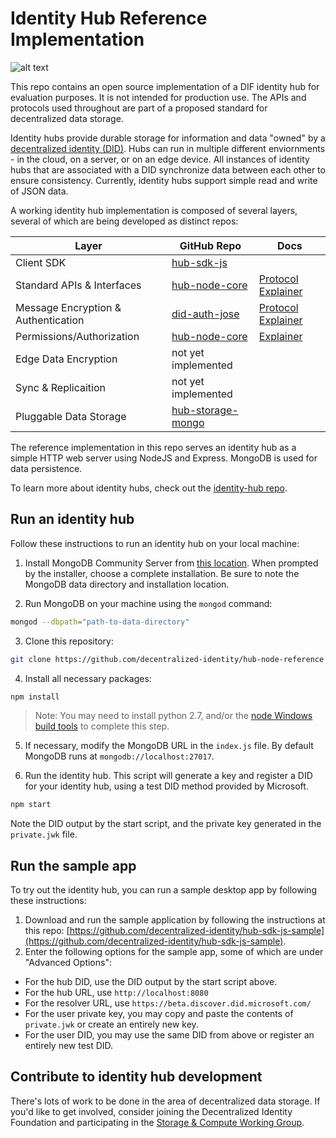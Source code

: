 Identity Hub Reference Implementation
================================
![alt text](https://raw.githubusercontent.com/decentralized-identity/hubs/master/diagrams/full-system.png)

This repo contains an open source implementation of a DIF identity hub for evaluation purposes. It is not intended for production use. The APIs and protocols used throughout are part of a proposed standard for decentralized data storage.

Identity hubs provide durable storage for information and data "owned" by a [decentralized identity (DID)](https://w3c-ccg.github.io/did-spec/). Hubs can run in multiple different enviornments - in the cloud, on a server, or on an edge device. All instances of identity hubs that are associated with a DID synchronize data between each other to ensure consistency. Currently, identity hubs support simple read and write of JSON data.

A working identity hub implementation is composed of several layers, several of which are being developed as distinct repos:

| Layer | GitHub Repo | Docs | 
| ----- | ----------- | ---- |
| Client SDK | [hub-sdk-js](https://github.com/decentralized-identity/hub-sdk-js) | |
| Standard APIs & Interfaces | [hub-node-core](https://github.com/decentralized-identity/hub-node-core) | [Protocol Explainer](https://github.com/decentralized-identity/identity-hub/blob/master/explainer.md) | 
| Message Encryption & Authentication | [did-auth-jose](https://github.com/decentralized-identity/did-auth-jose) | [Protocol Explainer](https://github.com/decentralized-identity/identity-hub/blob/master/docs/authentication.md) |
| Permissions/Authorization | [hub-node-core](https://github.com/decentralized-identity/hub-node-core) | [Explainer](https://github.com/decentralized-identity/identity-hub/blob/master/docs/permissions.md) |
| Edge Data Encryption | not yet implemented | |
| Sync & Replicaition | not yet implemented | | 
| Pluggable Data Storage | [hub-storage-mongo](https://github.com/decentralized-identity/hub-storage-mongo) | |

The reference implementation in this repo serves an identity hub as a simple HTTP web server using NodeJS and Express. MongoDB is used for data persistence. 

To learn more about identity hubs, check out the [identity-hub repo](https://github.com/decentralized-identity/identity-hub).

## Run an identity hub

Follow these instructions to run an identity hub on your local machine:

1. Install MongoDB Community Server from [this location](https://www.mongodb.com/download-center/community). When prompted by the installer, choose a complete installation. Be sure to note the MongoDB data directory and installation location.

2. Run MongoDB on your machine using the `mongod` command:

```bash
mongod --dbpath="path-to-data-directory"
```

3. Clone this repository:

```bash
git clone https://github.com/decentralized-identity/hub-node-reference 
```

4. Install all necessary packages:

```bash
npm install
``` 

> Note: You may need to install python 2.7, and/or the [node Windows build tools](https://www.npmjs.com/package/windows-build-tools) to complete this step.

5. If necessary, modify the MongoDB URL in the `index.js` file. By default MongoDB runs at `mongodb://localhost:27017`.

6. Run the identity hub. This script will generate a key and register a DID for your identity hub, using a test DID method provided by Microsoft.

```bash
npm start
```

Note the DID output by the start script, and the private key generated in the `private.jwk` file.

## Run the sample app

To try out the identity hub, you can run a sample desktop app by following these instructions:

1. Download and run the sample application by following the instructions at this repo: [https://github.com/decentralized-identity/hub-sdk-js-sample](https://github.com/decentralized-identity/hub-sdk-js-sample).
2. Enter the following options for the sample app, some of which are under "Advanced Options":

- For the hub DID, use the DID output by the start script above.
- For the hub URL, use `http://localhost:8080`
- For the resolver URL, use `https://beta.discover.did.microsoft.com/`
- For the user private key, you may copy and paste the contents of `private.jwk` or create an entirely new key.
- For the user DID, you may use the same DID from above or register an entirely new test DID.

## Contribute to identity hub development

There's lots of work to be done in the area of decentralized data storage. If you'd like to get involved, consider joining the Decentralized Identity Foundation and participating in the [Storage & Compute Working Group](https://identity.foundation/#wgs).

